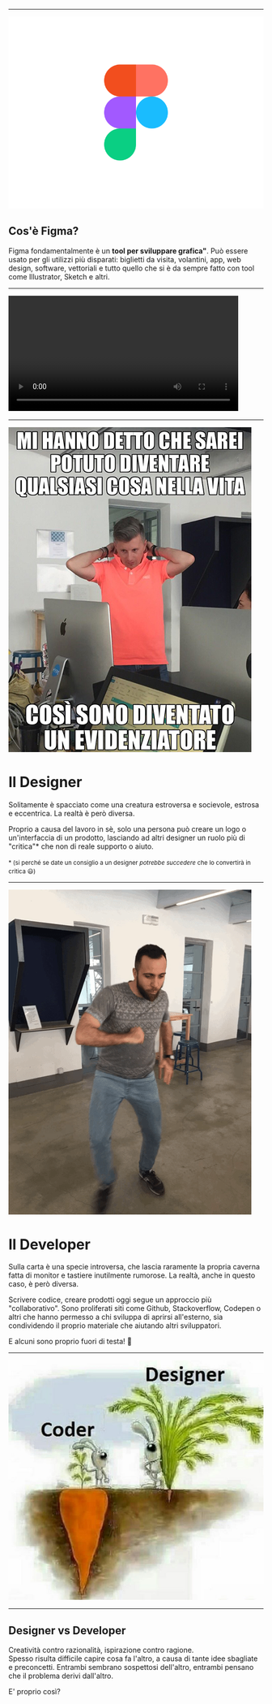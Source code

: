
---

![white label](./assets/figma-logo.png)

## Cos'è Figma?

Figma fondamentalmente è un **tool per sviluppare grafica"**.
Può essere usato per gli utilizzi più disparati: biglietti da visita, volantini, app, web design, software, vettoriali e tutto quello che si è da sempre fatto con tool come Illustrator, Sketch e altri.

---

<div class="box-shadow">

<video controls width="90%">
    <source src="./Hero_Animation_60fps.mp4" type="video/mp4">
    Sorry, your browser doesn't support embedded videos.
</video>

</div>

---

<div class="row">
<div class="col-6 box-shadow">

![white label](./assets/pas.jpg)

</div>
<div class="col-6 text-left align-self-center">

# Il Designer

Solitamente è spacciato come una creatura estroversa e socievole, estrosa e eccentrica.
La realtà è però diversa.

Proprio a causa del lavoro in sè, solo una persona può creare un logo o un'interfaccia di un prodotto, lasciando ad altri designer un ruolo più di "critica"* che non di reale supporto o aiuto.

<small >* (si perché se date un consiglio a un designer *potrebbe succedere* che lo convertirà in critica 😃)</small>

</div>
</div>

---
<div class="row">
<div class="col-6 box-shadow">

![white label](./assets/angelo.gif)

</div>
<div class="col-6 text-left align-self-center">

# Il Developer

Sulla carta è una specie introversa, che lascia raramente la propria caverna fatta di monitor e tastiere inutilmente rumorose.
La realtà, anche in questo caso, è però diversa.

Scrivere codice, creare prodotti oggi segue un approccio più "collaborativo". Sono proliferati siti come Github, Stackoverflow, Codepen o altri che hanno permesso a chi sviluppa di aprirsi all'esterno, sia condividendo il proprio materiale che aiutando altri sviluppatori.

E alcuni sono proprio fuori di testa! 😬

</div>
</div>

---

![white label](./assets/photo5823564900339921468.jpg)

---

## Designer vs Developer

Creatività contro razionalità, ispirazione contro ragione.<br>
Spesso risulta difficile capire cosa fa l'altro, a causa di tante idee sbagliate e preconcetti.
Entrambi sembrano sospettosi dell'altro, entrambi pensano che il problema derivi dall'altro.

E' proprio così?
